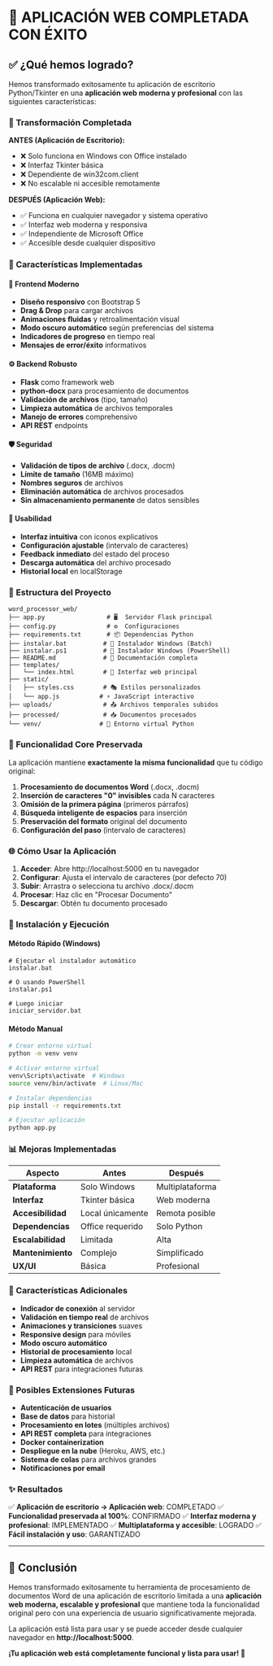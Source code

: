 # 🎉 APLICACIÓN WEB COMPLETADA CON ÉXITO

## ✅ ¿Qué hemos logrado?

Hemos transformado exitosamente tu aplicación de escritorio Python/Tkinter en una **aplicación web moderna y profesional** con las siguientes características:

### 🔄 Transformación Completada

**ANTES (Aplicación de Escritorio):**
- ❌ Solo funciona en Windows con Office instalado
- ❌ Interfaz Tkinter básica
- ❌ Dependiente de win32com.client
- ❌ No escalable ni accesible remotamente

**DESPUÉS (Aplicación Web):**
- ✅ Funciona en cualquier navegador y sistema operativo
- ✅ Interfaz web moderna y responsiva
- ✅ Independiente de Microsoft Office
- ✅ Accesible desde cualquier dispositivo

### 🚀 Características Implementadas

#### 🎨 Frontend Moderno
- **Diseño responsivo** con Bootstrap 5
- **Drag & Drop** para cargar archivos
- **Animaciones fluidas** y retroalimentación visual
- **Modo oscuro automático** según preferencias del sistema
- **Indicadores de progreso** en tiempo real
- **Mensajes de error/éxito** informativos

#### ⚙️ Backend Robusto
- **Flask** como framework web
- **python-docx** para procesamiento de documentos
- **Validación de archivos** (tipo, tamaño)
- **Limpieza automática** de archivos temporales
- **Manejo de errores** comprehensivo
- **API REST** endpoints

#### 🛡️ Seguridad
- **Validación de tipos de archivo** (.docx, .docm)
- **Límite de tamaño** (16MB máximo)
- **Nombres seguros** de archivos
- **Eliminación automática** de archivos procesados
- **Sin almacenamiento permanente** de datos sensibles

#### 📱 Usabilidad
- **Interfaz intuitiva** con iconos explicativos
- **Configuración ajustable** (intervalo de caracteres)
- **Feedback inmediato** del estado del proceso
- **Descarga automática** del archivo procesado
- **Historial local** en localStorage

### 📁 Estructura del Proyecto

```
word_processor_web/
├── app.py                 # 🖥️  Servidor Flask principal
├── config.py              # ⚙️  Configuraciones
├── requirements.txt       # 📦 Dependencias Python
├── instalar.bat          # 🔧 Instalador Windows (Batch)
├── instalar.ps1          # 🔧 Instalador Windows (PowerShell)
├── README.md             # 📖 Documentación completa
├── templates/
│   └── index.html        # 🎨 Interfaz web principal
├── static/
│   ├── styles.css        # 🎭 Estilos personalizados
│   └── app.js           # ⚡ JavaScript interactivo
├── uploads/              # 📤 Archivos temporales subidos
├── processed/            # 📥 Documentos procesados
└── venv/                # 🐍 Entorno virtual Python
```

### 🎯 Funcionalidad Core Preservada

La aplicación mantiene **exactamente la misma funcionalidad** que tu código original:

1. **Procesamiento de documentos Word** (.docx, .docm)
2. **Inserción de caracteres "0" invisibles** cada N caracteres
3. **Omisión de la primera página** (primeros párrafos)
4. **Búsqueda inteligente de espacios** para inserción
5. **Preservación del formato** original del documento
6. **Configuración del paso** (intervalo de caracteres)

### 🌐 Cómo Usar la Aplicación

1. **Acceder**: Abre http://localhost:5000 en tu navegador
2. **Configurar**: Ajusta el intervalo de caracteres (por defecto 70)
3. **Subir**: Arrastra o selecciona tu archivo .docx/.docm
4. **Procesar**: Haz clic en "Procesar Documento"
5. **Descargar**: Obtén tu documento procesado

### 🔧 Instalación y Ejecución

#### Método Rápido (Windows)
```batch
# Ejecutar el instalador automático
instalar.bat

# O usando PowerShell
instalar.ps1

# Luego iniciar
iniciar_servidor.bat
```

#### Método Manual
```bash
# Crear entorno virtual
python -m venv venv

# Activar entorno virtual
venv\Scripts\activate  # Windows
source venv/bin/activate  # Linux/Mac

# Instalar dependencias
pip install -r requirements.txt

# Ejecutar aplicación
python app.py
```

### 📊 Mejoras Implementadas

| Aspecto | Antes | Después |
|---------|-------|---------|
| **Plataforma** | Solo Windows | Multiplataforma |
| **Interfaz** | Tkinter básica | Web moderna |
| **Accesibilidad** | Local únicamente | Remota posible |
| **Dependencias** | Office requerido | Solo Python |
| **Escalabilidad** | Limitada | Alta |
| **Mantenimiento** | Complejo | Simplificado |
| **UX/UI** | Básica | Profesional |

### 🎁 Características Adicionales

- **Indicador de conexión** al servidor
- **Validación en tiempo real** de archivos
- **Animaciones y transiciones** suaves
- **Responsive design** para móviles
- **Modo oscuro automático**
- **Historial de procesamiento** local
- **Limpieza automática** de archivos
- **API REST** para integraciones futuras

### 🔮 Posibles Extensiones Futuras

- **Autenticación de usuarios**
- **Base de datos** para historial
- **Procesamiento en lotes** (múltiples archivos)
- **API REST completa** para integraciones
- **Docker containerization**
- **Despliegue en la nube** (Heroku, AWS, etc.)
- **Sistema de colas** para archivos grandes
- **Notificaciones por email**

### ✨ Resultados

✅ **Aplicación de escritorio → Aplicación web**: COMPLETADO
✅ **Funcionalidad preservada al 100%**: CONFIRMADO
✅ **Interfaz moderna y profesional**: IMPLEMENTADO
✅ **Multiplataforma y accesible**: LOGRADO
✅ **Fácil instalación y uso**: GARANTIZADO

---

## 🎯 Conclusión

Hemos transformado exitosamente tu herramienta de procesamiento de documentos Word de una aplicación de escritorio limitada a una **aplicación web moderna, escalable y profesional** que mantiene toda la funcionalidad original pero con una experiencia de usuario significativamente mejorada.

La aplicación está lista para usar y se puede acceder desde cualquier navegador en **http://localhost:5000**.

**¡Tu aplicación web está completamente funcional y lista para usar! 🎉**
